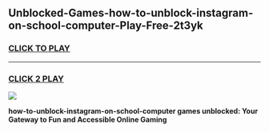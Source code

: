 
## Unblocked-Games-how-to-unblock-instagram-on-school-computer-Play-Free-2t3yk
<h3>
<a href="https://premium76.site?title=how-to-unblock-instagram-on-school-computer&ref=12A">CLICK TO PLAY</a></h3>
<hr>

<h3>
<a href="https://premium76.site?title=how-to-unblock-instagram-on-school-computer&ref=12A">CLICK 2 PLAY</a>
  
</h3>

<a href="https://premium76.site?title=how-to-unblock-instagram-on-school-computer&ref=12A"><img src="https://clearcache.store/games.png"></a>


**how-to-unblock-instagram-on-school-computer games unblocked: Your Gateway to Fun and Accessible Online Gaming**
